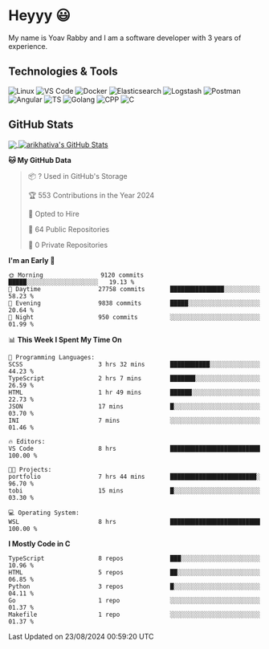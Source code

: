 
# Heyyy 😃
My name is Yoav Rabby and I am a software developer with 3 years of experience.

## Technologies & Tools
![Linux](https://img.shields.io/badge/Linux-FCC624?style=flat&logo=linux&logoColor=black)
![VS Code](https://img.shields.io/badge/-VS%20Code-007ACC?style=flat-square&logo=visual-studio-code)
![Docker](https://img.shields.io/badge/Docker-E9F8FF?style=flat-square&logo=Docker)
![Elasticsearch](https://img.shields.io/badge/Elasticsearch-F8FDC5?style=flat-square&logo=elasticsearch&logoColor=lightblue)
![Logstash](https://img.shields.io/badge/Logstash-F8FDC5?style=flat-square&logo=logstash&logoColor=orange)
![Postman](https://img.shields.io/badge/Postman-F6BB43?style=flat-square&logo=Postman&logoColor=white)
![Angular](https://img.shields.io/badge/Angular-red?style=flat-square&logo=angular)
![TS](https://shields.io/badge/TypeScript-3178C6?logo=TypeScript&logoColor=FFF&style=flat-square)
![Golang](https://img.shields.io/badge/Golang-CBFBFD?style=flat-square&logo=go)
![CPP](https://img.shields.io/badge/C++-00599C?style=flat-square&logo=C%2B%2B&logoColor=white)
![C](https://img.shields.io/badge/C-F0F8FF?style=flat-square&logo=C)

## GitHub Stats
<a href="https://github.com/arikhativa/arikhativa">
  <img align="center" src="https://github-readme-stats.vercel.app/api/top-langs/?username=arikhativa&hide=java,html,tex&title_color=ffffff&text_color=c9cacc&icon_color=2bbc8a&bg_color=1d1f21&langs_count=3" />
</a>
<a href="https://github.com/arikhativa/arikhativa">
  <img align="center" src="https://github-readme-stats.vercel.app/api?username=arikhativa&show_icons=true&line_height=27&count_private=true&title_color=ffffff&text_color=c9cacc&icon_color=2bbc8a&bg_color=1d1f21" alt="arikhativa's GitHub Stats" />
</a>

<!--START_SECTION:waka-->
**🐱 My GitHub Data** 

> 📦 ? Used in GitHub's Storage 
 > 
> 🏆 553 Contributions in the Year 2024
 > 
> 💼 Opted to Hire
 > 
> 📜 64 Public Repositories 
 > 
> 🔑 0 Private Repositories 
 > 
**I'm an Early 🐤** 

```text
🌞 Morning                9120 commits        █████░░░░░░░░░░░░░░░░░░░░   19.13 % 
🌆 Daytime                27758 commits       ███████████████░░░░░░░░░░   58.23 % 
🌃 Evening                9838 commits        █████░░░░░░░░░░░░░░░░░░░░   20.64 % 
🌙 Night                  950 commits         ░░░░░░░░░░░░░░░░░░░░░░░░░   01.99 % 
```


📊 **This Week I Spent My Time On** 

```text
💬 Programming Languages: 
SCSS                     3 hrs 32 mins       ███████████░░░░░░░░░░░░░░   44.23 % 
TypeScript               2 hrs 7 mins        ███████░░░░░░░░░░░░░░░░░░   26.59 % 
HTML                     1 hr 49 mins        ██████░░░░░░░░░░░░░░░░░░░   22.73 % 
JSON                     17 mins             █░░░░░░░░░░░░░░░░░░░░░░░░   03.70 % 
INI                      7 mins              ░░░░░░░░░░░░░░░░░░░░░░░░░   01.46 % 

🔥 Editors: 
VS Code                  8 hrs               █████████████████████████   100.00 % 

🐱‍💻 Projects: 
portfolio                7 hrs 44 mins       ████████████████████████░   96.70 % 
tobi                     15 mins             █░░░░░░░░░░░░░░░░░░░░░░░░   03.30 % 

💻 Operating System: 
WSL                      8 hrs               █████████████████████████   100.00 % 
```

**I Mostly Code in C** 

```text
TypeScript               8 repos             ███░░░░░░░░░░░░░░░░░░░░░░   10.96 % 
HTML                     5 repos             ██░░░░░░░░░░░░░░░░░░░░░░░   06.85 % 
Python                   3 repos             █░░░░░░░░░░░░░░░░░░░░░░░░   04.11 % 
Go                       1 repo              ░░░░░░░░░░░░░░░░░░░░░░░░░   01.37 % 
Makefile                 1 repo              ░░░░░░░░░░░░░░░░░░░░░░░░░   01.37 % 
```




 Last Updated on 23/08/2024 00:59:20 UTC
<!--END_SECTION:waka-->

